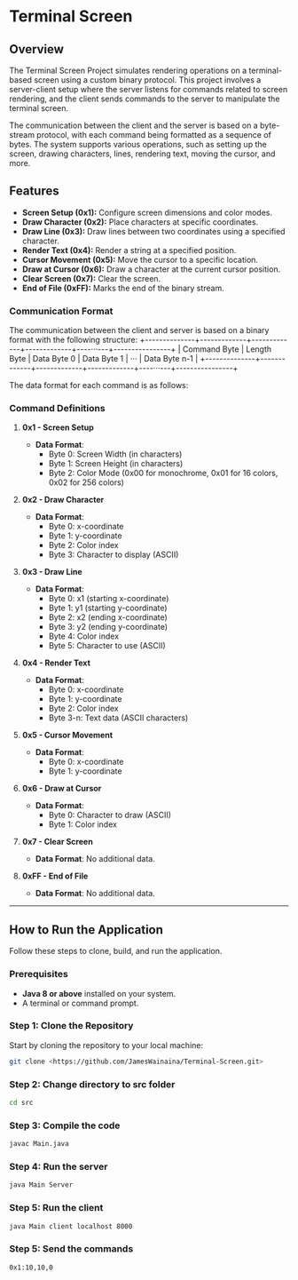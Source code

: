 # Terminal Screen 

## Overview

The Terminal Screen Project simulates rendering operations on a terminal-based screen using a custom binary protocol. This project involves a server-client setup where the server listens for commands related to screen rendering, and the client sends commands to the server to manipulate the terminal screen. 

The communication between the client and the server is based on a byte-stream protocol, with each command being formatted as a sequence of bytes. The system supports various operations, such as setting up the screen, drawing characters, lines, rendering text, moving the cursor, and more.

## Features
- **Screen Setup (0x1):** Configure screen dimensions and color modes.
- **Draw Character (0x2):** Place characters at specific coordinates.
- **Draw Line (0x3):** Draw lines between two coordinates using a specified character.
- **Render Text (0x4):** Render a string at a specified position.
- **Cursor Movement (0x5):** Move the cursor to a specific location.
- **Draw at Cursor (0x6):** Draw a character at the current cursor position.
- **Clear Screen (0x7):** Clear the screen.
- **End of File (0xFF):** Marks the end of the binary stream.

### Communication Format

The communication between the client and server is based on a binary format with the following structure:
+--------------+-------------+-------------+-------------+----···---+----------------+ | Command Byte | Length Byte | Data Byte 0 | Data Byte 1 | ··· | Data Byte n-1 | +--------------+-------------+-------------+-------------+----···---+----------------+


The data format for each command is as follows:

### Command Definitions

1. **0x1 - Screen Setup**
    - **Data Format**:
        - Byte 0: Screen Width (in characters)
        - Byte 1: Screen Height (in characters)
        - Byte 2: Color Mode (0x00 for monochrome, 0x01 for 16 colors, 0x02 for 256 colors)

2. **0x2 - Draw Character**
    - **Data Format**:
        - Byte 0: x-coordinate
        - Byte 1: y-coordinate
        - Byte 2: Color index
        - Byte 3: Character to display (ASCII)

3. **0x3 - Draw Line**
    - **Data Format**:
        - Byte 0: x1 (starting x-coordinate)
        - Byte 1: y1 (starting y-coordinate)
        - Byte 2: x2 (ending x-coordinate)
        - Byte 3: y2 (ending y-coordinate)
        - Byte 4: Color index
        - Byte 5: Character to use (ASCII)

4. **0x4 - Render Text**
    - **Data Format**:
        - Byte 0: x-coordinate
        - Byte 1: y-coordinate
        - Byte 2: Color index
        - Byte 3-n: Text data (ASCII characters)

5. **0x5 - Cursor Movement**
    - **Data Format**:
        - Byte 0: x-coordinate
        - Byte 1: y-coordinate

6. **0x6 - Draw at Cursor**
    - **Data Format**:
        - Byte 0: Character to draw (ASCII)
        - Byte 1: Color index

7. **0x7 - Clear Screen**
    - **Data Format**: No additional data.

8. **0xFF - End of File**
    - **Data Format**: No additional data.

---

## How to Run the Application

Follow these steps to clone, build, and run the application.

### Prerequisites

- **Java 8 or above** installed on your system.
- A terminal or command prompt.

### Step 1: Clone the Repository

Start by cloning the repository to your local machine:

```bash
git clone <https://github.com/JamesWainaina/Terminal-Screen.git>
```

### Step 2: Change directory to src folder
```bash
cd src
```

### Step 3: Compile the code
```bash
javac Main.java
```

### Step 4: Run the server
```bash
java Main Server
```

### Step 5: Run the client
```bash
java Main client localhost 8000
```

### Step 5: Send the commands 
```bash
0x1:10,10,0
```


